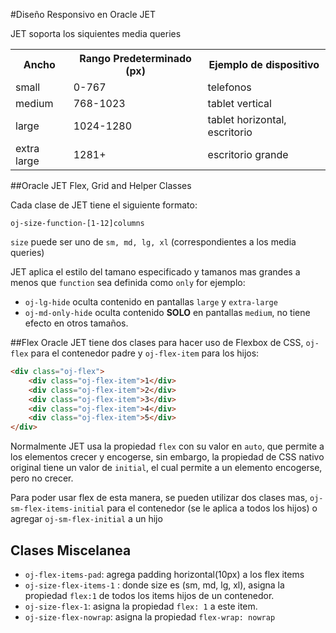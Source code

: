 #Diseño Responsivo en Oracle JET

JET soporta los siquientes media queries
 
<table>
	<tr>
		<th>Ancho</th>
		<th>Rango Predeterminado (px)</th>
		<th>Ejemplo de dispositivo</th>
	</tr>
	<tr>
		<td>small</td>
		<td>0-767</td>
		<td>telefonos</td>
	</tr>
	<tr>
		<td>medium</td>
		<td>768-1023</td>
		<td>tablet vertical</td>
	</tr>
	<tr>
		<td>large</td>
		<td>1024-1280</td>
		<td>tablet horizontal, escritorio</td>
	</tr>
	<tr>
		<td>extra large</td>
		<td>1281+</td>
		<td>escritorio grande</td>
	</tr>
</table>

##Oracle JET Flex, Grid and Helper Classes

Cada clase de JET tiene el siguiente formato:

`oj-size-function-[1-12]columns``size` puede ser uno de `sm, md, lg, xl` (correspondientes a los media queries)

JET aplica el estilo del tamano especificado y tamanos mas grandes a menos que `function` sea definida como `only` for ejemplo:

- `oj-lg-hide` oculta contenido en pantallas `large` y `extra-large`
- `oj-md-only-hide` oculta contenido **SOLO** en pantallas `medium`, no tiene efecto en otros tamaños.

##Flex 
Oracle JET tiene dos clases para hacer uso de Flexbox de CSS, `oj-flex` para el contenedor padre y `oj-flex-item` para los hijos:

```html
<div class="oj-flex">
    <div class="oj-flex-item">1</div>
    <div class="oj-flex-item">2</div>
    <div class="oj-flex-item">3</div>
    <div class="oj-flex-item">4</div>
    <div class="oj-flex-item">5</div>
</div>
```

Normalmente JET usa la propiedad `flex` con su valor en `auto`, que permite a los elementos crecer y encogerse, sin embargo, la propiedad de CSS nativo original tiene un valor de `initial`, el cual permite a un elemento encogerse, pero no crecer.

Para poder usar flex de esta manera, se pueden utilizar dos clases mas, `oj-sm-flex-items-initial` para el contenedor (se le aplica a todos los hijos) o agregar `oj-sm-flex-initial` a un hijo
## Clases Miscelanea 

- `oj-flex-items-pad`: agrega padding horizontal(10px) a los flex items
-  `oj-size-flex-items-1` : donde size es (sm, md, lg, xl), asigna la propiedad `flex:1` de todos los items hijos de un contenedor.
-  `oj-size-flex-1`: asigna la propiedad `flex: 1` a este item.
-  `oj-size-flex-nowrap`: asigna la propiedad `flex-wrap: nowrap`